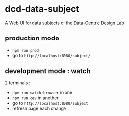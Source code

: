 # dcd-data-subject

A Web UI for data subjects of the [Data-Centric Design Lab](https://github.com/datacentricdesign)

## production mode

- `npm run prod`
- go to `http://localhost:8080/subject/`

## development mode : watch

2 terminals :

- `npm run watch:browser` in one
- `npm run dev` in another
- go to `http://localhost:8080/subject`
- refresh page each change
